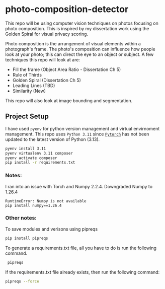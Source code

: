 # photo-composition-detector

This repo will be using computer vision techniques on photos focusing on photo composition. This is inspired by my dissertation work using the Golden Spiral for visual privacy scoring. 

Photo composition is the arrangement of visual elements within a photograph's frame. The photo's composition can influence how people look at your photo; this can direct the eye to an object or subject. A few techniques this repo will look at are: 
- Fill the frame (Object Area Ratio - Dissertation Ch 5)
- Rule of Thirds 
- Golden Spiral (Dissertation Ch 5)
- Leading Lines (TBD)
- Similarity (New)

This repo will also look at image bounding and segmentation.


## Project Setup 
I have used ```pyenv``` for python version management and virtual envirnoment management.
This repo uses ```Python 3.11``` since [```Pytorch```](https://pytorch.org/get-started/locally/) has not been updated to the latest version of Python (3.13).

```sh
pyenv install 3.11
pyenv virtualenv 3.11 composer
pyenv activate composer
pip install -r requirements.txt
```


### Notes: 

I ran into an issue with Torch and Numpy 2.2.4. Downgraded Numpy to 1.26.4
```
RuntimeError: Numpy is not available
pip install numpy==1.26.4
```


### Other notes:
To save modules and verisons using pipreqs
```sh
pip install pipreqs
```

To generate a requirements.txt file, all you have to do is run the following command.
``` sh
 pipreqs
 ```

If the requirements.txt file already exists, then run the following command:
```sh
pipreqs --force
```


